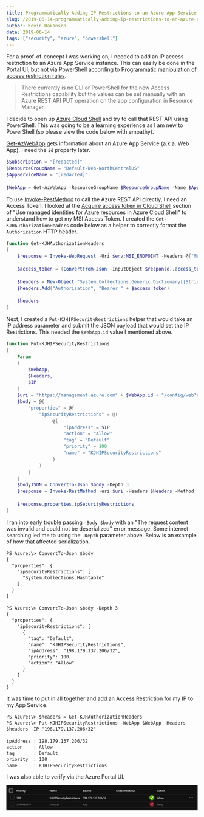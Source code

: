 ```yaml
---
title: Programmatically Adding IP Restrictions to an Azure App Service
slug: /2019-06-14-programmatically-adding-ip-restrictions-to-an-azure-app-service
author: Kevin Hakanson
date: 2019-06-14
tags: ["security", "azure", "powershell"]
---
```

For a proof-of-concept I was working on, I needed to add an IP access restriction to an Azure App Service instance.  This can easily be done in the Portal UI, but not via PowerShell according to [Programmatic manipulation of access restriction rules](https://docs.microsoft.com/en-us/azure/app-service/app-service-ip-restrictions#programmatic-manipulation-of-access-restriction-rules).

> There currently is no CLI or PowerShell for the new Access Restrictions capability but the values can be set manually with an Azure REST API PUT operation on the app configuration in Resource Manager.

I decide to open up [Azure Cloud Shell](https://shell.azure.com/) and try to call that REST API using PowerShell.  This was going to be a learning experience as I am new to PowerShell (so please view the code below with empathy).

[Get-AzWebApp](https://docs.microsoft.com/en-us/powershell/module/az.websites/get-azwebapp?view=azps-3.1.0) gets information about an Azure App Service (a.k.a. Web App).  I need the `id` property later.

```powershell
$Subscription = "[redacted]"
$ResourceGroupName = "Default-Web-NorthCentralUS"
$AppServiceName = "[redacted]"

$WebApp = Get-AzWebApp -ResourceGroupName $ResourceGroupName -Name $AppServiceName
```

To use [Invoke-RestMethod](https://docs.microsoft.com/en-us/powershell/module/microsoft.powershell.utility/invoke-restmethod?view=powershell-6#examples) to call the Azure REST API directly, I need an Access Token.  I looked at the [Acquire access token in Cloud Shell](https://docs.microsoft.com/en-us/azure/cloud-shell/msi-authorization) section of "Use managed identities for Azure resources in Azure Cloud Shell" to understand how to get my MSI Access Token.  I created the `Get-KJHAuthorizationHeaders` code below as a helper to correctly format the `Authorization` HTTP header.

```powershell
function Get-KJHAuthorizationHeaders
{
    $response = Invoke-WebRequest -Uri $env:MSI_ENDPOINT -Headers @{"Metadata"="true"} -Body @{"resource"="https://management.azure.com/"}

    $access_token = (ConvertFrom-Json -InputObject $response).access_token

    $headers = New-Object "System.Collections.Generic.Dictionary[[String],[String]]"
    $headers.Add("Authorization", "Bearer " + $access_token)

    $headers
}
```

Next, I created a `Put-KJHIPSecurityRestrictions` helper that would take an IP address parameter and submit the JSON payload that would set the IP Restrictions.  This needed the `$WebApp.id` value I mentioned above.

```powershell
function Put-KJHIPSecurityRestrictions
{
    Param
    (
        $WebApp,
        $Headers,
        $IP
    )
    $uri = "https://management.azure.com" + $WebApp.id + "/config/web?api-version=2018-02-01"
    $body = @{
        "properties" = @{
            "ipSecurityRestrictions" = @(
                 @{
                     "ipAddress" = $IP
                     "action" = "Allow"
                     "tag" = "Default"
                     "priority" = 100
                     "name" = "KJHIPSecurityRestrictions"
                 }
            )
        }
    }
    $bodyJSON = ConvertTo-Json $body -Depth 3
    $response = Invoke-RestMethod -uri $uri -Headers $Headers -Method 'PUT' -ContentType 'application/json' -Body $bodyJSON

    $response.properties.ipSecurityRestrictions
}
```

I ran into early trouble passing `-Body $body` with an "The request content was invalid and could not be deserialized" error message. Some internet searching led me to using the `-Depth` parameter above.  Below is an example of how that affected serialization.

```console
PS Azure:\> ConvertTo-Json $body
{
  "properties": {
    "ipSecurityRestrictions": [
      "System.Collections.Hashtable"
    ]
  }
}

PS Azure:\> ConvertTo-Json $body -Depth 3
{
  "properties": {
    "ipSecurityRestrictions": [
      {
        "tag": "Default",
        "name": "KJHIPSecurityRestrictions",
        "ipAddress": "198.179.137.206/32",
        "priority": 100,
        "action": "Allow"
      }
    ]
  }
}
```

It was time to put in all together and add an Access Restriction for my IP to my App Service.

```console
PS Azure:\> $headers = Get-KJHAuthorizationHeaders
PS Azure:\> Put-KJHIPSecurityRestrictions -WebApp $WebApp -Headers $headers -IP "198.179.137.206/32"

ipAddress : 198.179.137.206/32
action    : Allow
tag       : Default
priority  : 100
name      : KJHIPSecurityRestrictions
```

I was also able to verify via the Azure Portal UI.

![Access Restrictions](images/AccessRestrictions.png)
